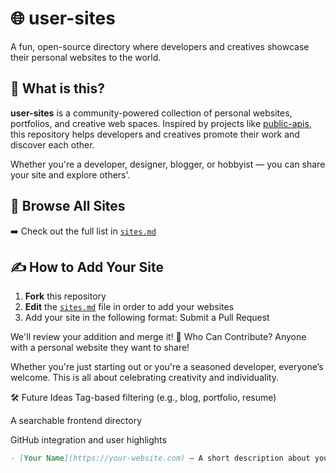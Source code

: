 # 🌐 user-sites

A fun, open-source directory where developers and creatives showcase their personal websites to the world.

## 🚀 What is this?

**user-sites** is a community-powered collection of personal websites, portfolios, and creative web spaces. Inspired by projects like [public-apis](https://github.com/public-apis/public-apis), this repository helps developers and creatives promote their work and discover each other.

Whether you're a developer, designer, blogger, or hobbyist — you can share your site and explore others'.

## 📜 Browse All Sites

➡️ Check out the full list in [`sites.md`](./sites.md)

## ✍️ How to Add Your Site

1. **Fork** this repository
2. **Edit** the [`sites.md`](./sites.md) file in order to add your websites
3. Add your site in the following format:
Submit a Pull Request

We'll review your addition and merge it!
🌱 Who Can Contribute?
Anyone with a personal website they want to share!

Whether you're just starting out or you're a seasoned developer, everyone’s welcome. This is all about celebrating creativity and individuality.

🛠️ Future Ideas
Tag-based filtering (e.g., blog, portfolio, resume)

A searchable frontend directory

GitHub integration and user highlights
```markdown
- [Your Name](https://your-website.com) — A short description about your site or what you do.
